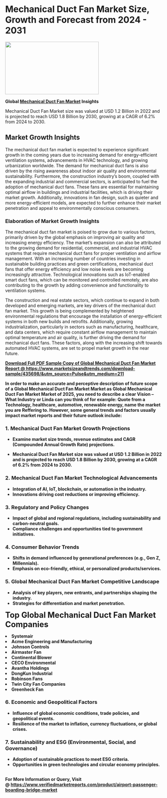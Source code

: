 <H1>Mechanical Duct Fan Market Size, Growth and Forecast from 2024 - 2031</H1><img class="aligncenter size-medium wp-image-584254" src="https://thirdeyenews.in/wp-content/uploads/2024/09/Global-Market-Research-300x168.jpeg" alt="" width="300" height="168" /><p><strong>Global&nbsp;<a href="https://www.marketsizeandtrends.com/download-sample/435698/&amp;utm_source=Pulse&amp;utm_medium=211">Mechanical Duct Fan Market</a> Insights</strong></p><p>Mechanical Duct Fan Market size was valued at USD 1.2 Billion in 2022 and is projected to reach USD 1.8 Billion by 2030, growing at a CAGR of 6.2% from 2024 to 2030.</p><p><h2>Market Growth Insights</h2> <p>The mechanical duct fan market is expected to experience significant growth in the coming years due to increasing demand for energy-efficient ventilation systems, advancements in HVAC technology, and growing urbanization worldwide. The demand for mechanical duct fans is also driven by the rising awareness about indoor air quality and environmental sustainability. Furthermore, the construction industry’s boom, coupled with the expanding industrial and commercial sectors, is anticipated to fuel the adoption of mechanical duct fans. These fans are essential for maintaining optimal airflow in buildings and industrial facilities, which is driving their market growth. Additionally, innovations in fan design, such as quieter and more energy-efficient models, are expected to further enhance their market penetration and appeal to environmentally conscious consumers. <strong><a href="#"></a></strong> <h3>Elaboration of Market Growth Insights</h3> <p>The mechanical duct fan market is poised to grow due to various factors, primarily driven by the global emphasis on improving air quality and increasing energy efficiency. The market’s expansion can also be attributed to the growing demand for residential, commercial, and industrial HVAC systems that require mechanical duct fans for proper ventilation and airflow management. With an increasing number of countries investing in sustainable building practices and green certifications, mechanical duct fans that offer energy efficiency and low noise levels are becoming increasingly attractive. Technological innovations such as IoT-enabled smart duct fans, which can be monitored and controlled remotely, are also contributing to the growth by adding convenience and functionality to ventilation systems.</p> <p>The construction and real estate sectors, which continue to expand in both developed and emerging markets, are key drivers of the mechanical duct fan market. This growth is being complemented by heightened environmental regulations that encourage the installation of energy-efficient systems in both new builds and retrofits. Additionally, growing industrialization, particularly in sectors such as manufacturing, healthcare, and data centers, which require constant airflow management to maintain optimal temperature and air quality, is further driving the demand for mechanical duct fans. These factors, along with the increasing shift towards automated HVAC systems, are set to propel market growth in the near future.</p> <strong><a href="#"></p><p><span class=""><strong>Download Full PDF Sample Copy of Global Mechanical Duct Fan Market Report</strong> @ <a href="https://www.marketsizeandtrends.com/download-sample/435698/&amp;utm_source=Pulse&amp;utm_medium=211" target="_blank">https://www.marketsizeandtrends.com/download-sample/435698/&amp;utm_source=Pulse&amp;utm_medium=211</a></span></p><p>In order to make an accurate and perceptive description of future scope of a Global&nbsp;Mechanical Duct Fan Market Market as Global&nbsp;Mechanical Duct Fan Market Market of 2025, you need to describe a clear Vision &ndash; What Industry or Linda can you think of for example: Quote from a Technology, healthcare, automotive, renewable energy, name the market you are Reffering to. However, some general trends and factors usually impact market reports and their future outlook include:</p><h3>1.&nbsp;<strong>Mechanical Duct Fan Market Growth Projections</strong></h3><ul><li>Examine market size trends, revenue estimates and CAGR (Compounded Annual Growth Rate) projections.</li><li><p>Mechanical Duct Fan Market size was valued at USD 1.2 Billion in 2022 and is projected to reach USD 1.8 Billion by 2030, growing at a CAGR of 6.2% from 2024 to 2030.</p></li></ul><h3>2.&nbsp;<strong>Mechanical Duct Fan Market Technological Advancements</strong></h3><ul><li>Integration of AI, IoT, blockchain, or automation in the industry.</li><li>Innovations driving cost reductions or improving efficiency.</li></ul><h3>3.&nbsp;<strong>Regulatory and Policy Changes</strong></h3><ul><li>Impact of global and regional regulations, including sustainability and carbon-neutral goals.</li><li>Compliance challenges and opportunities tied to government initiatives.</li></ul><h3>4.&nbsp;<strong>Consumer Behavior Trends</strong></h3><ul><li>Shifts in demand influenced by generational preferences (e.g., Gen Z, Millennials).</li><li>Emphasis on eco-friendly, ethical, or personalized products/services.</li></ul><h3>5.&nbsp;<strong>Global Mechanical Duct Fan Market Competitive Landscape</strong></h3><ul><li>Analysis of key players, new entrants, and partnerships shaping the industry.</li><li>Strategies for differentiation and market penetration.</li></ul><p data-pm-slice="1 1 []"><span style="color: inherit; font-family: inherit; font-size: 25px;">Top Global Mechanical Duct Fan Market Companies</span></p><div class="" data-test-id=""><p><li>Systemair</li><li> Acme Engineering and Manufacturing</li><li> Johnson Controls</li><li> Airmaster Fan</li><li> Continental Blower</li><li> CECO Environmental</li><li> Avantha Holdings</li><li> DongKun Industrial</li><li> Robinson Fans</li><li> Twin City Fan Companies</li><li> Greenheck Fan</li></p></div><h3>6.&nbsp;<strong>Economic and Geopolitical Factors</strong></h3><ul><li>Influence of global economic conditions, trade policies, and geopolitical events.</li><li>Resilience of the market to inflation, currency fluctuations, or global crises.</li></ul><h3>7.&nbsp;<strong>Sustainability and ESG (Environmental, Social, and Governance)</strong></h3><ul><li>Adoption of sustainable practices to meet ESG criteria.</li><li>Opportunities in green technologies and circular economy principles.</li></ul><h2><strong style="font-size: 14px;">For More Information or Query, Visit @&nbsp;</strong><a style="background-color: #ffffff; font-size: 14px;" href="https://www.marketsizeandtrends.com/report/mechanical-duct-fan-market/" target="_blank">https://www.verifiedmarketreports.com/product/airport-passenger-boarding-bridge-market</a></h2>
